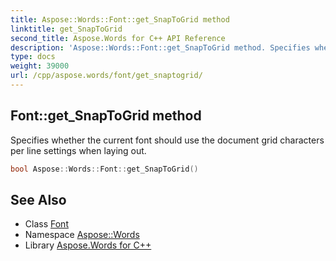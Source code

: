 ```yaml
---
title: Aspose::Words::Font::get_SnapToGrid method
linktitle: get_SnapToGrid
second_title: Aspose.Words for C++ API Reference
description: 'Aspose::Words::Font::get_SnapToGrid method. Specifies whether the current font should use the document grid characters per line settings when laying out in C++.'
type: docs
weight: 39000
url: /cpp/aspose.words/font/get_snaptogrid/
---
```

## Font::get_SnapToGrid method


Specifies whether the current font should use the document grid characters per line settings when laying out.

```cpp
bool Aspose::Words::Font::get_SnapToGrid()
```

## See Also

* Class [Font](../)
* Namespace [Aspose::Words](../../)
* Library [Aspose.Words for C++](../../../)
